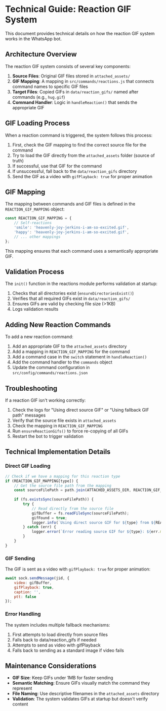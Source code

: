 # Technical Guide: Reaction GIF System

This document provides technical details on how the reaction GIF system works in the WhatsApp bot.

## Architecture Overview

The reaction GIF system consists of several key components:

1. **Source Files**: Original GIF files stored in `attached_assets/`
2. **GIF Mapping**: A mapping in `src/commands/reactions.js` that connects command names to specific GIF files
3. **Target Files**: Copied GIFs in `data/reaction_gifs/` named after commands (e.g., `hug.gif`)
4. **Command Handler**: Logic in `handleReaction()` that sends the appropriate GIF

## GIF Loading Process

When a reaction command is triggered, the system follows this process:

1. First, check the GIF mapping to find the correct source file for the command
2. Try to load the GIF directly from the `attached_assets` folder (source of truth)
3. If successful, use that GIF for the command
4. If unsuccessful, fall back to the `data/reaction_gifs` directory
5. Send the GIF as a video with `gifPlayback: true` for proper animation

## GIF Mapping

The mapping between commands and GIF files is defined in the `REACTION_GIF_MAPPING` object:

```javascript
const REACTION_GIF_MAPPING = {
    // Self-reactions
    'smile': 'heavenly-joy-jerkins-i-am-so-excited.gif',
    'happy': 'heavenly-joy-jerkins-i-am-so-excited.gif',
    // ... other mappings
};
```

This mapping ensures that each command uses a semantically appropriate GIF.

## Validation Process

The `init()` function in the reactions module performs validation at startup:

1. Checks that all directories exist (`ensureDirectoriesExist()`)
2. Verifies that all required GIFs exist in `data/reaction_gifs/`
3. Ensures GIFs are valid by checking file size (>1KB)
4. Logs validation results

## Adding New Reaction Commands

To add a new reaction command:

1. Add an appropriate GIF to the `attached_assets` directory
2. Add a mapping in `REACTION_GIF_MAPPING` for the command
3. Add a command case in the `switch` statement in `handleReaction()`
4. Add the command handler to the `commands` object
5. Update the command configuration in `src/config/commands/reactions.json`

## Troubleshooting

If a reaction GIF isn't working correctly:

1. Check the logs for "Using direct source GIF" or "Using fallback GIF path" messages
2. Verify that the source file exists in `attached_assets`
3. Check the mapping in `REACTION_GIF_MAPPING`
4. Run `ensureReactionGifs()` to force re-copying of all GIFs
5. Restart the bot to trigger validation

## Technical Implementation Details

### Direct GIF Loading

```javascript
// Check if we have a mapping for this reaction type
if (REACTION_GIF_MAPPING[type]) {
    // Get the source file path from the mapping
    const sourceFilePath = path.join(ATTACHED_ASSETS_DIR, REACTION_GIF_MAPPING[type]);
    
    if (fs.existsSync(sourceFilePath)) {
        try {
            // Read directly from the source file
            gifBuffer = fs.readFileSync(sourceFilePath);
            gifFound = true;
            logger.info(`Using direct source GIF for ${type} from ${REACTION_GIF_MAPPING[type]}`);
        } catch (err) {
            logger.error(`Error reading source GIF for ${type}: ${err.message}`);
        }
    }
}
```

### GIF Sending

The GIF is sent as a video with `gifPlayback: true` for proper animation:

```javascript
await sock.sendMessage(jid, {
    video: gifBuffer,
    gifPlayback: true,
    caption: '',
    ptt: false
});
```

### Error Handling

The system includes multiple fallback mechanisms:

1. First attempts to load directly from source files
2. Falls back to data/reaction_gifs if needed
3. Attempts to send as video with gifPlayback
4. Falls back to sending as a standard image if video fails

## Maintenance Considerations

- **GIF Size**: Keep GIFs under 1MB for faster sending
- **Semantic Matching**: Ensure GIFs visually match the command they represent
- **File Naming**: Use descriptive filenames in the `attached_assets` directory
- **Validation**: The system validates GIFs at startup but doesn't verify content